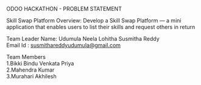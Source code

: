 ODOO HACKATHON -
PROBLEM STATEMENT

Skill Swap Platform 
Overview: 
Develop a Skill Swap Platform — a mini application that enables users to list their skills and 
request others in return 

Team Leader Name:  Udumula Neela Lohitha Susmitha Reddy       
Email Id       :  susmithareddyudumula@gmail.com

Team Members      
1.Bikki Bindu Venkata Priya      
2.Mahendra Kumar       
3.Murahari Akhilesh     
